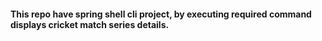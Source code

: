 #### This repo have spring shell cli project, by executing required command displays cricket match series details.

